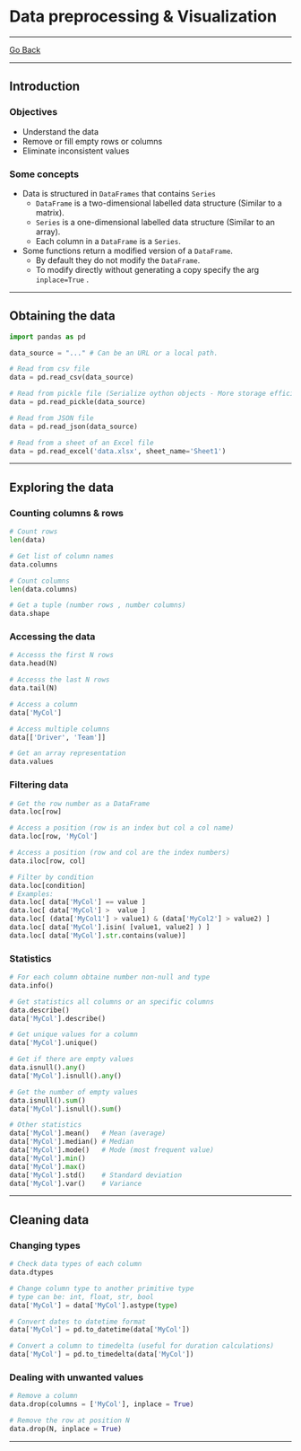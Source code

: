 # Data preprocessing & Visualization
---
[Go Back](../README.md)

---
## Introduction
### Objectives
- Understand the data
- Remove or fill empty rows or columns
- Eliminate inconsistent values
### Some concepts
- Data is structured in `DataFrames` that contains `Series`
	- `DataFrame` is a two-dimensional labelled data structure (Similar to a matrix).
	- `Series` is a one-dimensional labelled data structure (Similar to an array).
	- Each column in a `DataFrame` is a `Series`.
 - Some functions return a modified version of a `DataFrame`.
	 - By default they do not modify the `DataFrame`.
	 - To modify directly without generating a copy specify the arg `inplace=True` .
---
## Obtaining the data
```python
import pandas as pd

data_source = "..." # Can be an URL or a local path.

# Read from csv file 
data = pd.read_csv(data_source)

# Read from pickle file (Serialize oython objects - More storage efficient)
data = pd.read_pickle(data_source)

# Read from JSON file
data = pd.read_json(data_source)

# Read from a sheet of an Excel file
data = pd.read_excel('data.xlsx', sheet_name='Sheet1')
```
---
## Exploring the data
### Counting columns & rows
```python
# Count rows
len(data)

# Get list of column names
data.columns

# Count columns
len(data.columns)

# Get a tuple (number rows , number columns)
data.shape
```
### Accessing the data
```python
# Accesss the first N rows
data.head(N)

# Accesss the last N rows
data.tail(N)

# Access a column
data['MyCol']

# Access multiple columns
data[['Driver', 'Team']]

# Get an array representation
data.values
```
### Filtering data
```python
# Get the row number as a DataFrame
data.loc[row]

# Access a position (row is an index but col a col name)
data.loc[row, 'MyCol']

# Access a position (row and col are the index numbers)
data.iloc[row, col]

# Filter by condition
data.loc[condition]
# Examples:
data.loc[ data['MyCol'] == value ]
data.loc[ data['MyCol'] >  value ]
data.loc[ (data['MyCol1'] > value1) & (data['MyCol2'] > value2) ]
data.loc[ data['MyCol'].isin( [value1, value2] ) ]
data.loc[ data['MyCol'].str.contains(value)]
```
### Statistics
```python
# For each column obtaine number non-null and type
data.info()

# Get statistics all columns or an specific columns
data.describe()
data['MyCol'].describe()

# Get unique values for a column
data['MyCol'].unique()

# Get if there are empty values
data.isnull().any()
data['MyCol'].isnull().any()

# Get the number of empty values
data.isnull().sum()
data['MyCol'].isnull().sum()

# Other statistics
data['MyCol'].mean()   # Mean (average)
data['MyCol'].median() # Median
data['MyCol'].mode()   # Mode (most frequent value)
data['MyCol'].min()
data['MyCol'].max()
data['MyCol'].std()    # Standard deviation
data['MyCol'].var()    # Variance
```
---
## Cleaning data
### Changing types
```python
# Check data types of each column
data.dtypes

# Change column type to another primitive type
# type can be: int, float, str, bool
data['MyCol'] = data['MyCol'].astype(type)

# Convert dates to datetime format
data['MyCol'] = pd.to_datetime(data['MyCol'])

# Convert a column to timedelta (useful for duration calculations)
data['MyCol'] = pd.to_timedelta(data['MyCol'])
```
### Dealing with unwanted values
```python
# Remove a column
data.drop(columns = ['MyCol'], inplace = True)

# Remove the row at position N
data.drop(N, inplace = True)


```
---
